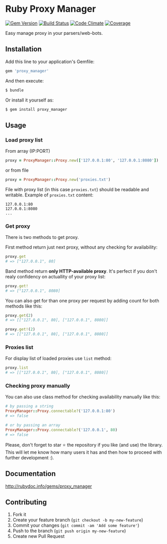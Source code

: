 # Ruby Proxy Manager

[![Gem Version](https://badge.fury.io/rb/proxy_manager.svg)](http://badge.fury.io/rb/proxy_manager)
[![Build Status](https://travis-ci.org/kirillplatonov/proxy_manager.svg?branch=master)](https://travis-ci.org/kirillplatonov/proxy_manager)
[![Code Climate](https://codeclimate.com/github/kirillplatonov/proxy_manager.png)](https://codeclimate.com/github/kirillplatonov/proxy_manager)
[![Coverage](https://codeclimate.com/github/kirillplatonov/proxy_manager/coverage.png)](https://codeclimate.com/github/kirillplatonov/proxy_manager)

Easy manage proxy in your parsers/web-bots.


## Installation

Add this line to your application's Gemfile:

```ruby
gem 'proxy_manager'
```

And then execute:

```bash
$ bundle
```

Or install it yourself as:

```bash
$ gem install proxy_manager
```

## Usage

### Load proxy list

From array (IP:PORT)

```ruby
proxy = ProxyManager::Proxy.new(['127.0.0.1:80', '127.0.0.1:8080'])
```

or from file

```ruby
proxy = ProxyManager::Proxy.new('proxies.txt')
```

File with proxy list (in this case `proxies.txt`) should be readable and
writable.
Example of `proxies.txt` content:

```
127.0.0.1:80
127.0.0.1:8080
...
```

### Get proxy

There is two methods to get proxy.

First method return just next proxy, without any checking for availability:

```ruby
proxy.get
# => ["127.0.0.1", 80]
```

Band method return **only HTTP-available proxy**. It's perfect if you don't
realy confidency on actuallity of your proxy list:

```ruby
proxy.get!
# => ["127.0.0.1", 8080]
```

You can also get for than one proxy per request by adding count for both
methods like this:

```ruby
proxy.get(2)
# => [["127.0.0.1", 80], ["127.0.0.1", 8080]]

proxy.get!(2)
# => [["127.0.0.1", 80], ["127.0.0.1", 8080]]
```

### Proxies list

For display list of loaded proxies use `list` method:

```ruby
proxy.list
# => [["127.0.0.1", 80], ["127.0.0.1", 8080]]
```

### Checking proxy manually

You can also use class method for checking availability manually like this:

```ruby
# by passing a string
ProxyManager::Proxy.connectable?('127.0.0.1:80')
# => false

# or by passing an array
ProxyManager::Proxy.connectable?('127.0.0.1', 80)
# => false
```

Please, don't forget to star :star: the repository if you like (and use) the library. This will let me know how many users it has and then how to proceed with further development :).

## Documentation

http://rubydoc.info/gems/proxy_manager

## Contributing

1. Fork it
2. Create your feature branch (`git checkout -b my-new-feature`)
3. Commit your changes (`git commit -am 'Add some feature'`)
4. Push to the branch (`git push origin my-new-feature`)
5. Create new Pull Request
